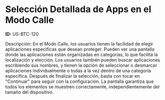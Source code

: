 # Selección Detallada de Apps en el Modo Calle

**ID:** US-BTC-120

Descripción: En el Modo Calle, los usuarios tienen la facilidad de elegir aplicaciones específicas que desean proteger. Pueden ver una pantalla donde las aplicaciones están organizadas en categorías, lo que facilita la localización y elección. Los usuarios también pueden buscar aplicaciones escribiendo sus nombres, y tienen la opción de seleccionar o desmarcar aplicaciones individualmente o todas a la vez dentro de una categoría específica. Después de finalizar la selección, basta con tocar en "Continuar" para seguir con la configuración. La pantalla garantiza que todos los elementos se muestren correctamente, independientemente del tamaño del dispositivo.